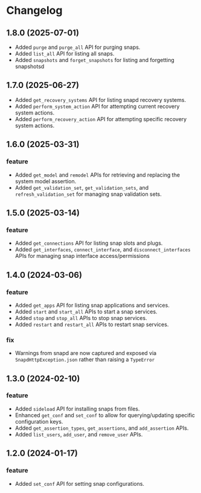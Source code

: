# Changelog

## 1.8.0 (2025-07-01)

- Added `purge` and `purge_all` API for purging snaps.
- Added `list_all` API for listing all snaps.
- Added `snapshots` and `forget_snapshots` for listing and forgetting snapshotsd


## 1.7.0 (2025-06-27)

- Added `get_recovery_systems` API for listing snapd recovery systems.
- Added `perform_system_action` API for attempting current recovery system actions.
- Added `perform_recovery_action` API for attempting specific recovery system actions.

## 1.6.0 (2025-03-31)

### feature

- Added `get_model` and `remodel` APIs for retrieving and replacing the system model assertion.
- Added `get_validation_set`, `get_validation_sets`, and `refresh_validation_set` for managing
  snap validation sets.

## 1.5.0 (2025-03-14)

### feature

- Added `get_connections` API for listing snap slots and plugs.
- Added `get_interfaces`, `connect_interface`, and `disconnect_interfaces` APIs for managing snap
  interface access/permissions

## 1.4.0 (2024-03-06)

### feature

- Added `get_apps` API for listing snap applications and services.
- Added `start` and `start_all` APIs to start a snap services.
- Added `stop` and `stop_all` APIs to stop snap services.
- Added `restart` and `restart_all` APIs to restart snap services.

### fix

- Warnings from snapd are now captured and exposed via `SnapdHttpException.json` rather than raising
  a `TypeError`

## 1.3.0 (2024-02-10)

### feature

- Added `sideload` API for installing snaps from files.
- Enhanced `get_conf` and `set_conf` to allow for querying/updating specific configuration keys.
- Added `get_assertion_types`, `get_assertions`, and `add_assertion` APIs.
- Added `list_users`, `add_user`, and `remove_user` APIs.

## 1.2.0 (2024-01-17)

### feature

- Added `set_conf` API for setting snap configurations.

